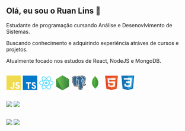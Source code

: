 ## Olá, eu sou o Ruan Lins 👋

Estudante de programação cursando Análise e Desenovlvimento de Sistemas.

Buscando conhecimento e adquirindo experiência atráves de cursos e projetos.

Atualmente focado nos estudos de React, NodeJS e MongoDB.

<div style="display: inline_block"><br>
  <img align="center" alt="Ruan-Js" height="40" width="40" src="https://raw.githubusercontent.com/devicons/devicon/master/icons/javascript/javascript-plain.svg">
  <img align="center" alt="Ruan-Ts" height="40" width="40" src="https://raw.githubusercontent.com/devicons/devicon/master/icons/typescript/typescript-plain.svg">
  <img align="center" alt="Ruan-React" height="40" width="40" src="https://raw.githubusercontent.com/devicons/devicon/master/icons/react/react-original.svg">
  <img align="center" alt="Ruan-NodeJS" height="40" width="40" src="https://raw.githubusercontent.com/devicons/devicon/master/icons/nodejs/nodejs-original.svg">
  <img align="center" alt="Ruan-MongoDB" height="40" width="40" src="https://raw.githubusercontent.com/devicons/devicon/master/icons/postgresql/postgresql-original.svg">
  <img align="center" alt="Ruan-MongoDB" height="40" width="40" src="https://raw.githubusercontent.com/devicons/devicon/master/icons/mongodb/mongodb-original.svg">
  <img align="center" alt="Ruan-HTML" height="40" width="40" src="https://raw.githubusercontent.com/devicons/devicon/master/icons/html5/html5-original.svg">
  <img align="center" alt="Ruan-CSS" height="40" width="40" src="https://raw.githubusercontent.com/devicons/devicon/master/icons/css3/css3-original.svg">
</div>
  
  ##

<div>
  <img height="180em" src="https://github-readme-stats.vercel.app/api?username=ruanlins&show_icons=true&theme=aura_dark&include_all_commits=true&count_private=true"/>
  <img height="180em" src="https://github-readme-stats.vercel.app/api/top-langs/?username=ruanlins&layout=compact&langs_count=7&theme=aura_dark"/>
</div>

  ##
 
<div> 
  <a href="https://www.linkedin.com/in/ruanblins" target="_blank"><img src="https://img.shields.io/badge/-LinkedIn-%230077B5?style=for-the-badge&logo=linkedin&logoColor=white" target="_blank"></a> 
  <a href = "mailto:ruanblins@gmail.com"><img src="https://img.shields.io/badge/-Gmail-%23333?style=for-the-badge&logo=gmail&logoColor=white" target="_blank"></a>
</div>
